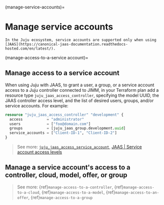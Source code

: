 (manage-service-accounts)=
# Manage service accounts

```{note}
In the Juju ecosystem, service accounts are supported only when using [JAAS](https://canonical-jaas-documentation.readthedocs-hosted.com/en/latest/).
```


(manage-access-to-a-service account)=
## Manage access to a service account

When using Juju with JAAS, to grant a user, a group, or a service account access to a Juju controller connected to JIMM, in your Terraform plan add a resource type `juju_jaas_access_controller`, specifying the model UUID, the JAAS controller access level, and the list of desired users, groups, and/or service accounts. For example:

```terraform
resource "juju_jaas_access_controller" "development" {
  access           = "administrator"
  users            = ["foo@domain.com"]
  groups           = [juju_jaas_group.development.uuid]
  service_accounts = ["Client-ID-1", "Client-ID-2"]
}
```

> See more: [`juju_jaas_access_service_account`](https://registry.terraform.io/providers/juju/juju/latest/docs/resources/jaas_access_service_account), [JAAS | Service account access levels](https://canonical-jaas-documentation.readthedocs-hosted.com/en/latest/reference/authorisation_model/#service-account)

## Manage a service account's access to a controller, cloud, model, offer, or group

> See more: {ref}`manage-access-to-a-controller`, {ref}`manage-access-to-a-cloud`, {ref}`manage-access-to-a-model`, {ref}`manage-access-to-an-offer`, {ref}`manage-access-to-a-group`